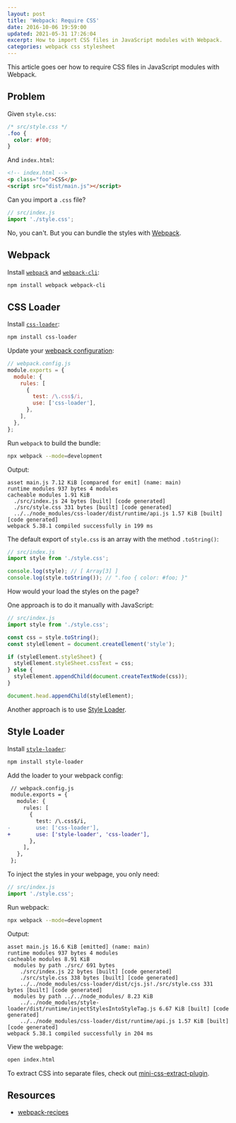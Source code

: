 ```yaml
---
layout: post
title: 'Webpack: Require CSS'
date: 2016-10-06 19:59:00
updated: 2021-05-31 17:26:04
excerpt: How to import CSS files in JavaScript modules with Webpack.
categories: webpack css stylesheet
---
```


This article goes oer how to require CSS files in JavaScript modules with Webpack.

## Problem

Given `style.css`:

```css
/* src/style.css */
.foo {
  color: #f00;
}
```

And `index.html`:

```html
<!-- index.html -->
<p class="foo">CSS</p>
<script src="dist/main.js"></script>
```

Can you import a `.css` file?

```js
// src/index.js
import './style.css';
```

No, you can't. But you can bundle the styles with [Webpack](https://webpack.js.org/).

## Webpack

Install [`webpack`](https://www.npmjs.com/package/webpack) and [`webpack-cli`](https://www.npmjs.com/package/webpack-cli):

```sh
npm install webpack webpack-cli
```

## CSS Loader

Install [`css-loader`](https://github.com/webpack/css-loader):

```sh
npm install css-loader
```

Update your [webpack configuration](https://webpack.js.org/concepts/configuration/):

```js
// webpack.config.js
module.exports = {
  module: {
    rules: [
      {
        test: /\.css$/i,
        use: ['css-loader'],
      },
    ],
  },
};
```

Run `webpack` to build the bundle:

```sh
npx webpack --mode=development
```

Output:

```
asset main.js 7.12 KiB [compared for emit] (name: main)
runtime modules 937 bytes 4 modules
cacheable modules 1.91 KiB
  ./src/index.js 24 bytes [built] [code generated]
  ./src/style.css 331 bytes [built] [code generated]
  ../../node_modules/css-loader/dist/runtime/api.js 1.57 KiB [built] [code generated]
webpack 5.38.1 compiled successfully in 199 ms
```

The default export of `style.css` is an array with the method `.toString()`:

```js
// src/index.js
import style from './style.css';

console.log(style); // [ Array[3] ]
console.log(style.toString()); // ".foo { color: #foo; }"
```

How would your load the styles on the page?

One approach is to do it manually with JavaScript:

```js
// src/index.js
import style from './style.css';

const css = style.toString();
const styleElement = document.createElement('style');

if (styleElement.styleSheet) {
  styleElement.styleSheet.cssText = css;
} else {
  styleElement.appendChild(document.createTextNode(css));
}

document.head.appendChild(styleElement);
```

Another approach is to use [Style Loader](https://github.com/webpack-contrib/style-loader).

## Style Loader

Install [`style-loader`](https://npmjs.com/package/style-loader):

```sh
npm install style-loader
```

Add the loader to your webpack config:

```diff
 // webpack.config.js
 module.exports = {
   module: {
     rules: [
       {
         test: /\.css$/i,
-        use: ['css-loader'],
+        use: ['style-loader', 'css-loader'],
       },
     ],
   },
 };
```

To inject the styles in your webpage, you only need:

```js
// src/index.js
import './style.css';
```

Run webpack:

```sh
npx webpack --mode=development
```

Output:

```
asset main.js 16.6 KiB [emitted] (name: main)
runtime modules 937 bytes 4 modules
cacheable modules 8.91 KiB
  modules by path ./src/ 691 bytes
    ./src/index.js 22 bytes [built] [code generated]
    ./src/style.css 338 bytes [built] [code generated]
    ../../node_modules/css-loader/dist/cjs.js!./src/style.css 331 bytes [built] [code generated]
  modules by path ../../node_modules/ 8.23 KiB
    ../../node_modules/style-loader/dist/runtime/injectStylesIntoStyleTag.js 6.67 KiB [built] [code generated]
    ../../node_modules/css-loader/dist/runtime/api.js 1.57 KiB [built] [code generated]
webpack 5.38.1 compiled successfully in 204 ms
```

View the webpage:

```sh
open index.html
```

To extract CSS into separate files, check out [mini-css-extract-plugin](https://github.com/webpack-contrib/mini-css-extract-plugin).

## Resources

- [webpack-recipes](https://github.com/remarkablemark/webpack-recipes)
